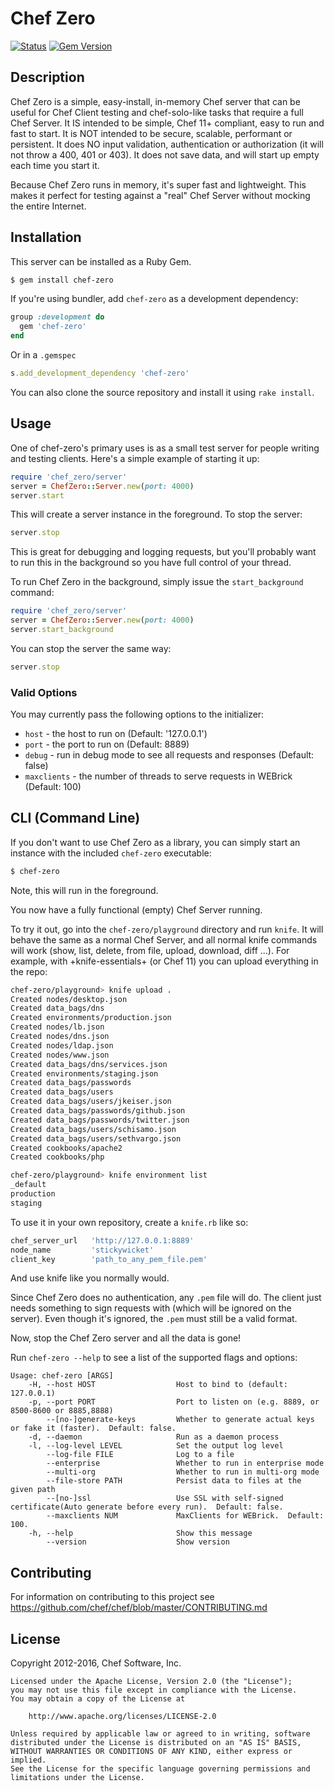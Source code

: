 # Chef Zero

[![Status](https://travis-ci.org/chef/chef-zero.svg?branch=master)](https://travis-ci.org/chef/chef-zero) [![Gem Version](https://badge.fury.io/rb/chef-zero.svg)](http://badge.fury.io/rb/chef-zero)

## Description

Chef Zero is a simple, easy-install, in-memory Chef server that can be useful for Chef Client testing and chef-solo-like tasks that require a full Chef Server. It IS intended to be simple, Chef 11+ compliant, easy to run and fast to start. It is NOT intended to be secure, scalable, performant or persistent. It does NO input validation, authentication or authorization (it will not throw a 400, 401 or 403). It does not save data, and will start up empty each time you start it.

Because Chef Zero runs in memory, it's super fast and lightweight. This makes it perfect for testing against a "real" Chef Server without mocking the entire Internet.

## Installation

This server can be installed as a Ruby Gem.

```bash
$ gem install chef-zero
```

If you're using bundler, add `chef-zero` as a development dependency:

```ruby
group :development do
  gem 'chef-zero'
end
```

Or in a `.gemspec`

```ruby
s.add_development_dependency 'chef-zero'
```

You can also clone the source repository and install it using `rake install`.

## Usage

One of chef-zero's primary uses is as a small test server for people writing and testing clients. Here's a simple example of starting it up:

```ruby
require 'chef_zero/server'
server = ChefZero::Server.new(port: 4000)
server.start
```

This will create a server instance in the foreground. To stop the server:

```ruby
server.stop
```

This is great for debugging and logging requests, but you'll probably want to run this in the background so you have full control of your thread.

To run Chef Zero in the background, simply issue the `start_background` command:

```ruby
require 'chef_zero/server'
server = ChefZero::Server.new(port: 4000)
server.start_background
```

You can stop the server the same way:

```ruby
server.stop
```

### Valid Options

You may currently pass the following options to the initializer:

- `host` - the host to run on (Default: '127.0.0.1')
- `port` - the port to run on (Default: 8889)
- `debug` - run in debug mode to see all requests and responses (Default: false)
- `maxclients` - the number of threads to serve requests in WEBrick (Default: 100)

## CLI (Command Line)

If you don't want to use Chef Zero as a library, you can simply start an instance with the included `chef-zero` executable:

```bash
$ chef-zero
```

Note, this will run in the foreground.

You now have a fully functional (empty) Chef Server running.

To try it out, go into the `chef-zero/playground` directory and run `knife`. It will behave the same as a normal Chef Server, and all normal knife commands will work (show, list, delete, from file, upload, download, diff ...). For example, with +knife-essentials+ (or Chef 11) you can upload everything in the repo:

```bash
chef-zero/playground> knife upload .
Created nodes/desktop.json
Created data_bags/dns
Created environments/production.json
Created nodes/lb.json
Created nodes/dns.json
Created nodes/ldap.json
Created nodes/www.json
Created data_bags/dns/services.json
Created environments/staging.json
Created data_bags/passwords
Created data_bags/users
Created data_bags/users/jkeiser.json
Created data_bags/passwords/github.json
Created data_bags/passwords/twitter.json
Created data_bags/users/schisamo.json
Created data_bags/users/sethvargo.json
Created cookbooks/apache2
Created cookbooks/php

chef-zero/playground> knife environment list
_default
production
staging
```

To use it in your own repository, create a `knife.rb` like so:

```ruby
chef_server_url   'http://127.0.0.1:8889'
node_name         'stickywicket'
client_key        'path_to_any_pem_file.pem'
```

And use knife like you normally would.

Since Chef Zero does no authentication, any `.pem` file will do. The client just needs something to sign requests with (which will be ignored on the server). Even though it's ignored, the `.pem` must still be a valid format.

Now, stop the Chef Zero server and all the data is gone!

Run `chef-zero --help` to see a list of the supported flags and options:

```text
Usage: chef-zero [ARGS]
    -H, --host HOST                  Host to bind to (default: 127.0.0.1)
    -p, --port PORT                  Port to listen on (e.g. 8889, or 8500-8600 or 8885,8888)
        --[no-]generate-keys         Whether to generate actual keys or fake it (faster).  Default: false.
    -d, --daemon                     Run as a daemon process
    -l, --log-level LEVEL            Set the output log level
        --log-file FILE              Log to a file
        --enterprise                 Whether to run in enterprise mode
        --multi-org                  Whether to run in multi-org mode
        --file-store PATH            Persist data to files at the given path
        --[no-]ssl                   Use SSL with self-signed certificate(Auto generate before every run).  Default: false.
        --maxclients NUM             MaxClients for WEBrick.  Default: 100.
    -h, --help                       Show this message
        --version                    Show version
```

## Contributing

For information on contributing to this project see <https://github.com/chef/chef/blob/master/CONTRIBUTING.md>

## License

Copyright 2012-2016, Chef Software, Inc.

```
Licensed under the Apache License, Version 2.0 (the "License");
you may not use this file except in compliance with the License.
You may obtain a copy of the License at

    http://www.apache.org/licenses/LICENSE-2.0

Unless required by applicable law or agreed to in writing, software
distributed under the License is distributed on an "AS IS" BASIS,
WITHOUT WARRANTIES OR CONDITIONS OF ANY KIND, either express or implied.
See the License for the specific language governing permissions and
limitations under the License.
```
